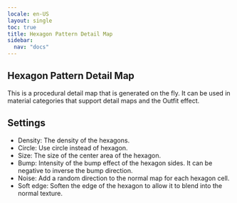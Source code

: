 ```yaml
---
locale: en-US
layout: single
toc: true
title: Hexagon Pattern Detail Map
sidebar:
  nav: "docs"
---
```


## Hexagon Pattern Detail Map
This is a procedural detail map that is generated on the fly. It can be used in material categories that support detail maps and the Outfit effect.

## Settings
* Density: The density of the hexagons.
* Circle: Use circle instead of hexagon.
* Size: The size of the center area of the hexagon. 
* Bump: Intensity of the bump effect of the hexagon sides. It can be negative to inverse the bump direction.
* Noise: Add a random direction to the normal map for each hexagon cell.
* Soft edge: Soften the edge of the hexagon to allow it to blend into the normal texture.